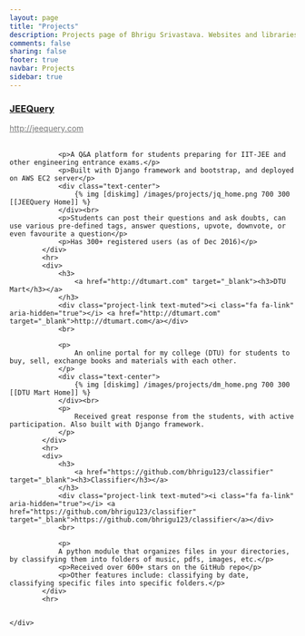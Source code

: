 ```yaml
---
layout: page
title: "Projects"
description: Projects page of Bhrigu Srivastava. Websites and libraries developed by me.
comments: false
sharing: false
footer: true
navbar: Projects
sidebar: true
---
```




<div class="article">
	<style type="text/css">
	  .project-link a {
	    color: #777 !important;
	  }
	</style>
	<div class="">
			<div>
				<h3>
					<a href="http://jeequery.com>" target="_blank">JEEQuery</a>
				</h3>
				<div class="project-link text-muted"><i class="fa fa-link" aria-hidden="true"></i> <a href="http://jeequery.com" target="_blank">http://jeequery.com</a></div>
				<br>
				

				<p>A Q&A platform for students preparing for IIT-JEE and other engineering entrance exams.</p>
				<p>Built with Django framework and bootstrap, and deployed on AWS EC2 server</p>
				<div class="text-center">
					{% img [diskimg] /images/projects/jq_home.png 700 300 [[JEEQuery Home]] %}
				</div><br>
				<p>Students can post their questions and ask doubts, can use various pre-defined tags, answer questions, upvote, downvote, or even favourite a question</p>
				<p>Has 300+ registered users (as of Dec 2016)</p>
			</div>
			<hr>
			<div>
				<h3>
					<a href="http://dtumart.com" target="_blank"><h3>DTU Mart</h3></a>
				</h3>
				<div class="project-link text-muted"><i class="fa fa-link" aria-hidden="true"></i> <a href="http://dtumart.com" target="_blank">http://dtumart.com</a></div>
				<br>
				
				<p>
					An online portal for my college (DTU) for students to buy, sell, exchange books and materials with each other.
				</p>
				<div class="text-center">
					{% img [diskimg] /images/projects/dm_home.png 700 300 [[DTU Mart Home]] %}
				</div><br>
				<p>
					Received great response from the students, with active participation. Also built with Django framework.
				</p>
			</div>
			<hr>
			<div>
				<h3>
					<a href="https://github.com/bhrigu123/classifier" target="_blank"><h3>Classifier</h3></a>
				</h3>
				<div class="project-link text-muted"><i class="fa fa-link" aria-hidden="true"></i> <a href="https://github.com/bhrigu123/classifier" target="_blank">https://github.com/bhrigu123/classifier</a></div>
				<br>

				<p>
				A python module that organizes files in your directories, by classifying them into folders of music, pdfs, images, etc.</p>
				<p>Received over 600+ stars on the GitHub repo</p>
				<p>Other features include: classifying by date, classifying specific files into specific folders.</p>
			</div>
			<hr>
			
			
	</div>
</div>